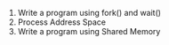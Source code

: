1. Write a program using fork() and wait()
2. Process Address Space
3. Write a program using Shared Memory